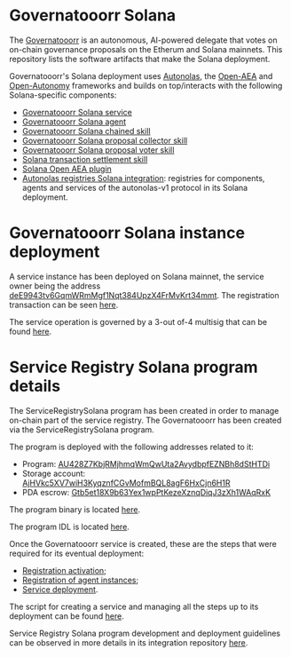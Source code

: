 # Governatooorr Solana

The [Governatooorr](https://governatooorr.autonolas.network/) is an autonomous, AI-powered delegate that votes on on-chain governance proposals on the Etherum and Solana mainnets. This repository lists the software artifacts that make the Solana deployment.

Governatooorr's Solana deployment uses [Autonolas](https://olas.network/), the [Open-AEA](https://github.com/valory-xyz/open-aea) and [Open-Autonomy](https://github.com/valory-xyz/open-autonomy) frameworks and builds on top/interacts with the following Solana-specific components:

* [Governatooorr Solana service](https://github.com/valory-xyz/governatooorr/tree/main/packages/valory/services/governatooorr_solana)
* [Governatooorr Solana agent](https://github.com/valory-xyz/governatooorr/tree/main/packages/valory/agents/governatooorr_solana)
* [Governatooorr Solana chained skill](https://github.com/valory-xyz/governatooorr/tree/main/packages/valory/skills/governatooorr_solana_abci)
* [Governatooorr Solana proposal collector skill](https://github.com/valory-xyz/governatooorr/tree/main/packages/valory/skills/proposal_collector_solana_abci)
* [Governatooorr Solana proposal voter skill](https://github.com/valory-xyz/governatooorr/tree/main/packages/valory/skills/proposal_voter_solana_abci)
* [Solana transaction settlement skill](https://github.com/valory-xyz/governatooorr/tree/main/packages/valory/skills/solana_transaction_settlement_abci)
* [Solana Open AEA plugin](https://github.com/valory-xyz/open-aea/tree/main/plugins/aea-ledger-solana)
* [Autonolas registries Solana integration](https://github.com/valory-xyz/autonolas-registries/tree/main/integrations/solana): registries for components, agents and services of the autonolas-v1 protocol in its Solana deployment.


# Governatooorr Solana instance deployment

A service instance has been deployed on Solana mainnet, the service owner being the address [deE9943tv6GqmWRmMgf1Nqt384UpzX4FrMvKrt34mmt](https://solscan.io/account/deE9943tv6GqmWRmMgf1Nqt384UpzX4FrMvKrt34mmt).
The registration transaction can be seen [here](https://solscan.io/tx/BCLbNtdX6woJWozcgtRSrvSZxnk8tRUAsrLTmaihXEsS61BvQsWmMoWBE5gUGdk6mvQLUPVHt1HMCG19zTrCSre).

The service operation is governed by a 3-out of-4 multisig that can be found [here](https://solscan.io/account/94jZ2qasXkguDKLWtetTQcZg4rGTpRDPrsR7v2iKDRGt).


# Service Registry Solana program details

The ServiceRegistrySolana program has been created in order to manage on-chain part of the service registry.
The Governatooorr has been created via the ServiceRegistrySolana program.

The program is deployed with the following addresses related to it:
- Program: [AU428Z7KbjRMjhmqWmQwUta2AvydbpfEZNBh8dStHTDi](https://solscan.io/account/AU428Z7KbjRMjhmqWmQwUta2AvydbpfEZNBh8dStHTDi)
- Storage account: [AjHVkc5XV7wiH3KyqznfCGvMofmBQL8agF6HxCjn6H1R](https://solscan.io/account/AjHVkc5XV7wiH3KyqznfCGvMofmBQL8agF6HxCjn6H1R)
- PDA escrow: [Gtb5et18X9b63Yex1wpPtKezeXznqDiqJ3zXh1WAqRxK](https://solscan.io/account/Gtb5et18X9b63Yex1wpPtKezeXznqDiqJ3zXh1WAqRxK)

The program binary is located [here](https://github.com/valory-xyz/autonolas-registries/blob/main/integrations/solana/scripts/ServiceRegistrySolana.so).

The program IDL is located [here](https://github.com/valory-xyz/autonolas-registries/blob/main/integrations/solana/scripts/ServiceRegistrySolana.json).

Once the Governatooorr service is created, these are the steps that were required for its eventual deployment:
- [Registration activation](https://solscan.io/tx/G7JRgwDo1Uaysz5WQ4t7XvbkrpLEdxuTRCUfDHL8LjfHS6Z6Jjdo9NZUMkCzPja1fhDhbnxszXdy6jAMuYe479w);
- [Registration of agent instances](https://solscan.io/tx/5Mdju6f6uqopdjtJswsGmW6A2C1gb55SpLRFZ5MSkAQKg8YfzfE5EUf6jSkuideHSAG7v22hsN7whMjNEEbmN1EM);
- [Service deployment](https://solscan.io/tx/5yNhFGMKvM6ioySEY8AccmrJJ63FQThoD8wnx4mbtBKcS3EN3FpdJZK6JKbgoR4GDNANC6GwydgLR94E7DRHStNt).

The script for creating a service and managing all the steps up to its deployment can be found [here](https://github.com/valory-xyz/autonolas-registries/blob/main/integrations/solana/scripts/mainnet_service_management.js).

Service Registry Solana program development and deployment guidelines can be observed in more details in its integration repository [here](https://github.com/valory-xyz/autonolas-registries/tree/main/integrations/solana).
